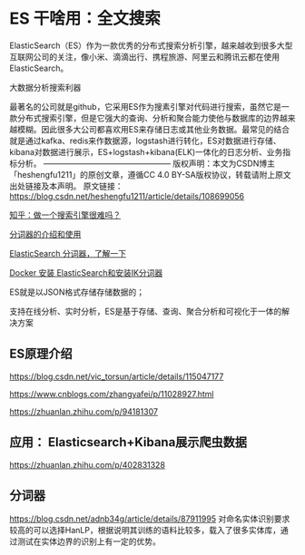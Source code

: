 # ES 干啥用：全文搜索

ElasticSearch（ES）作为一款优秀的分布式搜索分析引擎，越来越收到很多大型互联网公司的关注，像小米、滴滴出行、携程旅游、阿里云和腾讯云都在使用ElasticSearch。

大数据分析搜索利器 

最著名的公司就是github，它采用ES作为搜素引擎对代码进行搜索，虽然它是一款分布式搜索引擎，但是它强大的查询、分析和聚合能力使他与数据库的边界越来越模糊。因此很多大公司都喜欢用ES来存储日志或其他业务数据。最常见的结合就是通过kafka、redis来作数据源，logstash进行转化，ES对数据进行存储、kibana对数据进行展示，ES+logstash+kibana(ELK)一体化的日志分析、业务指标分析。
————————————————
版权声明：本文为CSDN博主「heshengfu1211」的原创文章，遵循CC 4.0 BY-SA版权协议，转载请附上原文出处链接及本声明。
原文链接：https://blog.csdn.net/heshengfu1211/article/details/108699056

[知乎：做一个搜索引擎很难吗？](https://www.zhihu.com/question/27214801)

[分词器的介绍和使用](https://blog.csdn.net/vincent_wen0766/article/details/109244738)

[ElasticSearch 分词器，了解一下](https://zhuanlan.zhihu.com/p/111775508)

[Docker 安装 ElasticSearch和安装IK分词器](https://zhuanlan.zhihu.com/p/257867352)


ES就是以JSON格式存储存储数据的；

支持在线分析、实时分析，ES是基于存储、查询、聚合分析和可视化于一体的解决方案

## ES原理介绍 

https://blog.csdn.net/vic_torsun/article/details/115047177

https://www.cnblogs.com/zhangyafei/p/11028927.html

https://zhuanlan.zhihu.com/p/94181307

## 应用： Elasticsearch+Kibana展示爬虫数据

https://zhuanlan.zhihu.com/p/402831328

## 分词器

https://blog.csdn.net/adnb34g/article/details/87911995
对命名实体识别要求较高的可以选择HanLP，根据说明其训练的语料比较多，载入了很多实体库，通过测试在实体边界的识别上有一定的优势。



